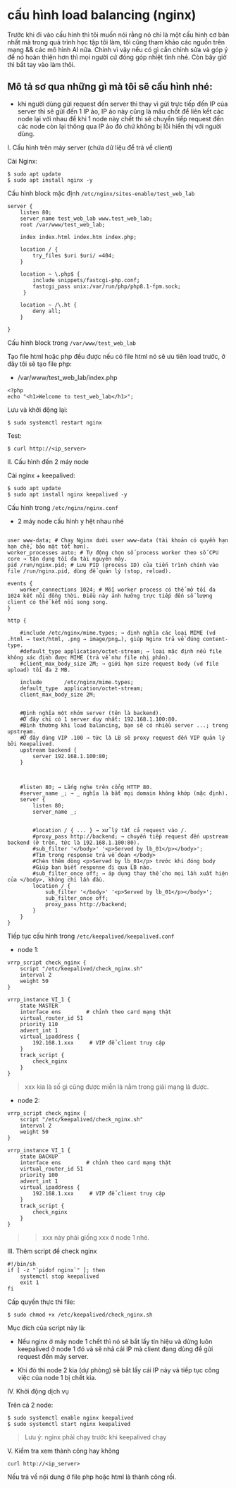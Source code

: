 # cấu hình load balancing (nginx)

Trước khi đi vào cấu hình thì tôi muốn nói rằng nó chỉ là một cấu hình cơ bản nhất mà trong quá trình học tập tôi làm, tôi cũng tham khảo các
nguồn trên mạng && các mô hình AI nữa. Chính vì vậy nếu có gì cần chỉnh sửa và góp ý để nó hoàn thiện hơn thì mọi người cứ đóng góp nhiệt tình
nhé. Còn bây giờ thì bắt tay vào làm thôi.

## Mô tả sơ qua những gì mà tôi sẽ cấu hình nhé:

- khi người dùng gửi request đến server thì thay vì gửi trực tiếp đến IP của server thì sẽ gửi đến 1 IP ảo, IP ảo này cũng là mấu chốt để liên 
kết các node lại với nhau để khi 1 node này chết thì sẽ chuyển tiếp request đến các node còn lại thông qua IP ảo đó chứ không bị lỗi hiển thị
với người dùng.

I. Cấu hình trên máy server (chứa dữ liệu để trả về client)

Cài Nginx:

```
$ sudo apt update
$ sudo apt install nginx -y

```
Cấu hình block mặc định `/etc/nginx/sites-enable/test_web_lab`

```
server {
    listen 80;
    server_name test_web_lab www.test_web_lab;
    root /var/www/test_web_lab;

    index index.html index.htm index.php;

    location / {
        try_files $uri $uri/ =404;
    }

    location ~ \.php$ {
        include snippets/fastcgi-php.conf;
        fastcgi_pass unix:/var/run/php/php8.1-fpm.sock;
     }

    location ~ /\.ht {
        deny all;
    }

}

```

Cấu hình block trong `/var/www/test_web_lab`

Tạo file html hoặc php đều được nếu có file html nó sẽ ưu tiên load trước, ở đây tôi sẽ tạo file php:
- /var/www/test_web_lab/index.php

```
<?php
echo "<h1>Welcome to test_web_lab</h1>";

```
Lưu và khởi động lại:

```
$ sudo systemctl restart nginx

```

Test:

```
$ curl http://<ip_server>

```

II. Cấu hình đến 2 máy node

Cài nginx + keepalived:

```
$ sudo apt update
$ sudo apt install nginx keepalived -y

```

Cấu hình trong `/etc/nginx/nginx.conf`

- 2 máy node cấu hình y hệt nhau nhé

```

user www-data; # Chạy Nginx dưới user www-data (tài khoản có quyền hạn hạn chế, bảo mật tốt hơn).
worker_processes auto; # Tự động chọn số process worker theo số CPU core → tận dụng tối đa tài nguyên máy.
pid /run/nginx.pid; # Lưu PID (process ID) của tiến trình chính vào file /run/nginx.pid, dùng để quản lý (stop, reload).

events {
    worker_connections 1024; # Mỗi worker process có thể mở tối đa 1024 kết nối đồng thời. Điều này ảnh hưởng trực tiếp đến số lượng client có thể kết nối song song.
}

http {

    #include /etc/nginx/mime.types; → định nghĩa các loại MIME (vd .html → text/html, .png → image/png…), giúp Nginx trả về đúng content-type.
    #default_type application/octet-stream; → loại mặc định nếu file không xác định được MIME (trả về như file nhị phân).
    #client_max_body_size 2M; → giới hạn size request body (vd file upload) tối đa 2 MB.
    
    include       /etc/nginx/mime.types;
    default_type  application/octet-stream;
    client_max_body_size 2M;
    

    #Định nghĩa một nhóm server (tên là backend).
    #Ở đây chỉ có 1 server duy nhất: 192.168.1.100:80.
    #Bình thường khi load balancing, bạn sẽ có nhiều server ...; trong upstream.
    #Ở đây dùng VIP .100 → tức là LB sẽ proxy request đến VIP quản lý bởi Keepalived.
    upstream backend {
        server 192.168.1.100:80;
    }
    


    #listen 80; → Lắng nghe trên cổng HTTP 80.
    #server_name _; → _ nghĩa là bắt mọi domain không khớp (mặc định).
    server {
        listen 80;
        server_name _;
        

        #location / { ... } → xử lý tất cả request vào /.
        #proxy_pass http://backend; → chuyển tiếp request đến upstream backend (ở trên, tức là 192.168.1.100:80).
        #sub_filter '</body>' '<p>Served by lb_01</p></body>';
        #Tìm trong response trả về đoạn </body>
        #Chèn thêm dòng <p>Served by lb_01</p> trước khi đóng body
        #Giúp bạn biết response đi qua LB nào.
        #sub_filter_once off; → áp dụng thay thế cho mọi lần xuất hiện của </body>, không chỉ lần đầu.
        location / {
            sub_filter '</body>' '<p>Served by lb_01</p></body>';
            sub_filter_once off;
            proxy_pass http://backend;
        }
    }
}

```

Tiếp tục cấu hình trong `/etc/keepalived/keepalived.conf`

- node 1:

```
vrrp_script check_nginx {
    script "/etc/keepalived/check_nginx.sh"
    interval 2
    weight 50
}

vrrp_instance VI_1 {
    state MASTER
    interface ens        # chỉnh theo card mạng thật
    virtual_router_id 51
    priority 110
    advert_int 1
    virtual_ipaddress {
        192.168.1.xxx     # VIP để client truy cập 
    }
    track_script {
        check_nginx
    }
}

```
> xxx kia là số gì cũng được miễn là nằm trong giải mạng là được.

- node 2:

```
vrrp_script check_nginx {
    script "/etc/keepalived/check_nginx.sh"
    interval 2
    weight 50
}

vrrp_instance VI_1 {
    state BACKUP
    interface ens        # chỉnh theo card mạng thật
    virtual_router_id 51
    priority 100
    advert_int 1
    virtual_ipaddress {
        192.168.1.xxx     # VIP để client truy cập
    }
    track_script {
        check_nginx
    }
}

```
>> xxx này phải giống xxx ở node 1 nhé.

III. Thêm script để check nginx

```
#!/bin/sh
if [ -z "`pidof nginx`" ]; then
    systemctl stop keepalived
    exit 1
fi

```
Cấp quyền thực thi file:

```
$ sudo chmod +x /etc/keepalived/check_nginx.sh

``` 

Mục đích của script này là:

- Nếu nginx ở máy node 1 chết thì nó sẽ bắt lấy tín hiệu và dừng luôn keepalived ở node 1 đó và sẽ nhả cái IP mà client đang dùng 
để gửi request đến máy server.

- Khi đó thì node 2 kia (dự phòng) sẽ bắt lấy cái IP này và tiếp tục công việc của node 1 bị chết kia.

IV. Khởi động dịch vụ

Trên cả 2 node:

```
$ sudo systemctl enable nginx keepalived
$ sudo systemctl start nginx keepalived

```
> Lưu ý: nginx phải chạy trước khi keepalived chạy

V. Kiểm tra xem thành công hay không

```
curl http://<ip_server>

```

Nếu trả về nội dung ở file php hoặc html là thành công rồi.


